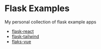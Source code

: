 # Flask Examples

My personal collection of flask example apps

* [flask-react](./flask-react)
* [flask-tailwind](./flask-tailwind)
* [flaks-vue](./flask-vue)
